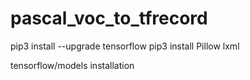 # pascal_voc_to_tfrecord

pip3 install --upgrade tensorflow
pip3 install Pillow lxml

tensorflow/models installation
